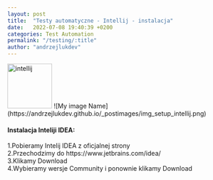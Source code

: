 ```yaml
---
layout: post
title:  "Testy automatyczne - Intellij - instalacja"
date:   2022-07-08 19:40:39 +0200
categories: Test Automation
permalink: "/testing/:title"
author: "andrzejlukdev"
---
```

<img src="https://andrzejlukdev.github.io/_postimages/img_setup_intellij.png" width="100" height="100" alt="intellij">
![My image Name](https://andrzejlukdev.github.io/_postimages/img_setup_intellij.png)
<h4>Instalacja Inteliji IDEA:</h4>
1.Pobieramy Intelij IDEA z oficjalnej strony<br>
2.Przechodzimy do https://www.jetbrains.com/idea/<br>
3.Klikamy Download<br>
4.Wybieramy wersje Community i ponownie klikamy Download<br>
